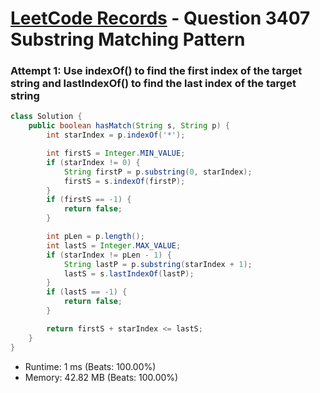 # [LeetCode Records](../../README.md) - Question 3407 Substring Matching Pattern

### Attempt 1: Use indexOf() to find the first index of the target string and lastIndexOf() to find the last index of the target string
```java
class Solution {
    public boolean hasMatch(String s, String p) {
        int starIndex = p.indexOf('*');

        int firstS = Integer.MIN_VALUE;
        if (starIndex != 0) {
            String firstP = p.substring(0, starIndex);
            firstS = s.indexOf(firstP);
        }
        if (firstS == -1) {
            return false;
        }

        int pLen = p.length();
        int lastS = Integer.MAX_VALUE;
        if (starIndex != pLen - 1) {
            String lastP = p.substring(starIndex + 1);
            lastS = s.lastIndexOf(lastP);
        }
        if (lastS == -1) {
            return false;
        }

        return firstS + starIndex <= lastS;
    }
}
```
- Runtime: 1 ms (Beats: 100.00%)
- Memory: 42.82 MB (Beats: 100.00%)

<br>
